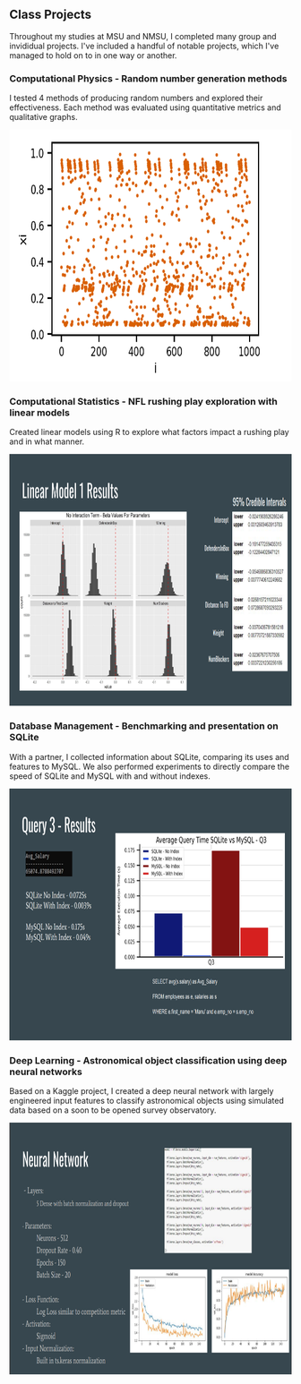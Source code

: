 ## Class Projects

Throughout my studies at MSU and NMSU, I completed many group and invididual projects. I've included a handful of notable projects, which I've managed to hold on to in one way or another. 


### Computational Physics - Random number generation methods
I tested 4 methods of producing random numbers and explored their effectiveness. Each method was evaluated using quantitative metrics and qualitative graphs.


<p align="center">
<img src="https://github.com/bundasma/matthew_bundas_portfolio/blob/main/Class_Projects/README_images/random_numbers.PNG?raw=true" width="600" height="450">
</p>

### Computational Statistics - NFL rushing play exploration with linear models
Created linear models using R to explore what factors impact a rushing play and in what manner. 


<p align="center">
<img src="https://github.com/bundasma/matthew_bundas_portfolio/blob/main/Class_Projects/README_images/comp_stats.PNG?raw=true" width="600" height="450">
</p>

### Database Management - Benchmarking and presentation on SQLite
With a partner, I collected information about SQLite, comparing its uses and features to MySQL. We also performed experiments to directly compare the speed of SQLite and MySQL with and without indexes.


<p align="center">
<img src="https://github.com/bundasma/matthew_bundas_portfolio/blob/main/Class_Projects/README_images/sqlite_proj.PNG?raw=true" width="600" height="450">
</p>

### Deep Learning - Astronomical object classification using deep neural networks
Based on a Kaggle project, I created a deep neural network with largely engineered input features to classify astronomical objects using simulated data based on a soon to be opened survey observatory.

<p align="center">
<img src="https://github.com/bundasma/matthew_bundas_portfolio/blob/main/Class_Projects/README_images/deep_learning.PNG?raw=true" width="600" height="450">
</p>
